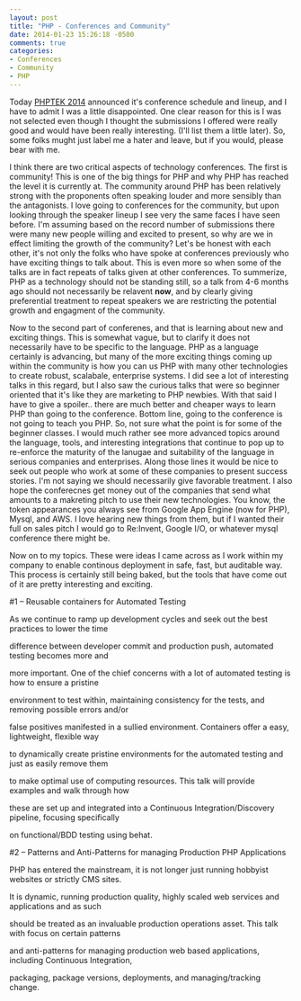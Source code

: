 ```yaml
---
layout: post
title: "PHP - Conferences and Community"
date: 2014-01-23 15:26:18 -0500
comments: true
categories:
- Conferences
- Community
- PHP
---
```


<p>Today <a href="http://tek.phparch.com/">PHPTEK 2014</a> announced it's conference schedule and lineup, and I have to admit I was a little disappointed.
One clear reason for this is I was not selected even though I thought the submissions I offered were really good and would have been really interesting.  (I'll list them a little later).  So, some folks mught just label me a hater and leave, but if you would, please bear with me.</p>

<p>
I think there are two critical aspects of technology conferences.  The first is community!  This is one of the big things for PHP and why PHP has reached the level it is currently at.  The community around PHP has been relatively strong with the proponents often speaking louder and more sensibly than the antagonists.  I love going to conferences for the community, but upon looking through the speaker lineup I see very the same faces I have seen before.  I'm assuming based on the record number of submissions there were many new people willing and excited to present, so why are we in effect limiting the growth of the community?  Let's be honest with each other, it's not only the folks who have spoke at conferences previously who have exciting things to talk about.  This is even more so when some of the talks are in fact repeats of talks given at other conferences.  To summerize, PHP as a technology should not be standing still, so a talk from 4-6 months ago should not necessarily be relavent <b>now</b>, and by clearly giving preferential treatment to repeat speakers we are restricting the potential growth and engagment of the community. </p>

<!-- more -->

<p>
Now to the second part of conferenes, and that is learning about new and exciting things.  This is somewhat vague, but to clarify it does not necessarily have to be specific to the language.  
PHP as a language certainly is advancing, but many of the more exciting things coming up within the community is how you can us PHP with many other technologies to create robust, scalabale, enterprise systems.  I did see a lot of interesting talks in this regard, but I also saw the curious talks that were so beginner oriented that it's like they are marketing to PHP newbies.  
With that said I have to give a spoiler.. there are much better and cheaper ways to learn PHP than going to the conference.  Bottom line, going to the conference is not going to teach you PHP.  So, not sure what the point is for some of the beginner classes.  I would much rather see more advanced topics around the language, tools, and interesting integrations that continue to pop up to re-enforce the maturity of the lanugae and suitability of the language in serious companies and enterprises.   Along those lines it would be nice to seek out people who work at some of these companies to present success stories.  I'm not saying we should necessarily give favorable treatment.  I also hope the conferecnes get money out of the companies that send what amounts to a makreting pitch to use their new technologies.  You know, the token appearances you always see from Google App Engine (now for PHP), Mysql, and AWS.  I love hearing new things from them, but if I wanted their full on sales pitch I would go to Re:Invent, Google I/O, or whatever mysql conference there might be.</p>

<p>
Now on to my topics.  These were ideas I came across as I work within my company to enable continous deployment in safe, fast, but auditable way.  This process is certainly still being baked, but the tools that have come out of it are pretty interesting and exciting.</p>

<p>
#1 – Reusable containers for Automated Testing

As we continue to ramp up development cycles and seek out the best practices to lower the time 

difference between developer commit and production push, automated testing becomes more and 

more important. One of the chief concerns with a lot of automated testing is how to ensure a pristine 

environment to test within, maintaining consistency for the tests, and removing possible errors and/or 

false positives manifested in a sullied environment. Containers offer a easy, lightweight, flexible way 

to dynamically create pristine environments for the automated testing and just as easily remove them 

to make optimal use of computing resources. This talk will provide examples and walk through how 

these are set up and integrated into a Continuous Integration/Discovery pipeline, focusing specifically 

on functional/BDD testing using behat.

</p>

<p>
#2 – Patterns and Anti-Patterns for managing Production PHP Applications

PHP has entered the mainstream, it is not longer just running hobbyist websites or strictly CMS sites. 

It is dynamic, running production quality, highly scaled web services and applications and as such 

should be treated as an invaluable production operations asset. This talk with focus on certain patterns 

and anti-patterns for managing production web based applications, including Continuous Integration, 

packaging, package versions, deployments, and managing/tracking change.
</p>

